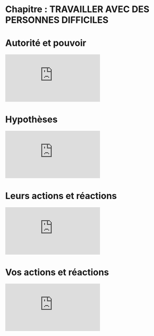 # Chapitre : TRAVAILLER AVEC DES PERSONNES DIFFICILES


# Autorité et pouvoir

<iframe allowfullscreen="true" frameborder="0" src="https://www.youtube.com/embed/n0Qec1_EFhQ"></iframe>

# Hypothèses

<iframe allowfullscreen="true" frameborder="0" src="https://www.youtube.com/embed/ZJNfDY_7zsw"></iframe>

# Leurs actions et réactions

<iframe allowfullscreen="true" frameborder="0" src="https://www.youtube.com/embed/W-bZnzher1I"></iframe>

# Vos actions et réactions

<iframe allowfullscreen="true" frameborder="0" src="https://www.youtube.com/embed/ui7Ex0uyIjQ"></iframe>
